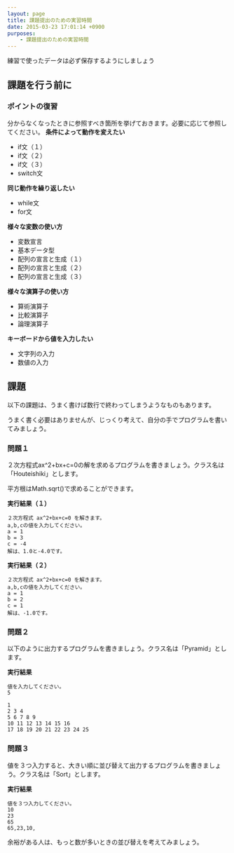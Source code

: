 ```yaml
---
layout: page
title: 課題提出のための実習時間
date: 2015-03-23 17:01:14 +0900
purposes:
    - 課題提出のための実習時間
---
```


練習で使ったデータは必ず保存するようにしましょう


課題を行う前に
--------------

### ポイントの復習


分からなくなったときに参照すべき箇所を挙げておきます。必要に応じて参照してください。
**条件によって動作を変えたい**

* if文（１）
* if文（２）
* if文（３）
* switch文

**同じ動作を繰り返したい**

* while文
* for文

**様々な変数の使い方**

* 変数宣言
* 基本データ型
* 配列の宣言と生成（１）
* 配列の宣言と生成（２）
* 配列の宣言と生成（３）

**様々な演算子の使い方**

* 算術演算子
* 比較演算子
* 論理演算子

**キーボードから値を入力したい**

* 文字列の入力
* 数値の入力



課題
--------------

以下の課題は、うまく書けば数行で終わってしまうようなものもあります。

うまく書く必要はありませんが、じっくり考えて、自分の手でプログラムを書いてみましょう。

### 問題１


２次方程式ax^2+bx+c=0の解を求めるプログラムを書きましょう。クラス名は「Houteishiki」とします。

平方根はMath.sqrt()で求めることができます。

**実行結果（１）**

~~~~
２次方程式 ax^2+bx+c=0 を解きます。
a,b,cの値を入力してください。
a = 1
b = 3
c = -4
解は、1.0と-4.0です。
~~~~

**実行結果（２）**

~~~~
２次方程式 ax^2+bx+c=0 を解きます。
a,b,cの値を入力してください。
a = 1
b = 2
c = 1
解は、-1.0です。
~~~~

### 問題２


以下のように出力するプログラムを書きましょう。クラス名は「Pyramid」とします。

**実行結果**

~~~~
値を入力してください。
5

1
2 3 4
5 6 7 8 9
10 11 12 13 14 15 16
17 18 19 20 21 22 23 24 25
~~~~

### 問題３


値を３つ入力すると、大きい順に並び替えて出力するプログラムを書きましょう。クラス名は「Sort」とします。

**実行結果**

~~~~
値を３つ入力してください。
10
23
65
65,23,10,
~~~~

余裕がある人は、もっと数が多いときの並び替えを考えてみましょう。
